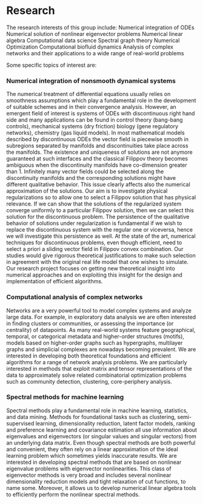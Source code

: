 # Research 

The research interests of this group include:
Numerical integration of ODEs 
Numerical solution of nonlinear eigenvector problems
Numerical linear algebra
Computational data science
Spectral graph theory
Numerical Optimization
Computational biofluid dynamics
Analysis of complex networks
and their applications to a wide range of real-world problems

Some specific topics of interest  are:

### Numerical integration of nonsmooth dynamical systems 
The numerical treatment of differential equations usually relies on smoothness assumptions which play a fundamental role in the development of suitable schemes and in their convergence analysis. However, an emergent field of interest is systems of ODEs with discontinuous right hand side and many applications can be found in control theory (bang-bang controls), mechanical systems (dry friction) biology (gene regulatory networks), chemistry (gas liquid models). In most mathematical models described by discontinuous ODEs the vector field is piecewise smooth in subregions separated by manifolds and discontinuities take place across the manifolds. The existence and uniqueness of solutions are not anymore guaranteed at such interfaces and the classical Filippov theory becomes ambiguous when the discontinuity manifolds have co-dimension greater than 1. Infinitely many vector fields could be selected along the discontinuity manifolds and the corresponding solutions might have different qualitative behavior. This issue clearly affects also the numerical approximation of the solutions. Our aim is to investigate physical regularizations so to allow one to select a Filippov solution that has physical relevance. If we can show that the solutions of the regularized system converge uniformly to a particular Filippov solution, then we can select this solution for the discontinuous problem. The persistence of the qualitative behavior of solutions under regularization is fundamental if we wish to replace the discontinuous system with the regular one or viceversa, hence we will investigate this persistence as well. At the state of the art, numerical techniques for discontinuous problems, even though efficient, need to select a priori a sliding vector field in Filippov convex combination. Our studies would give rigorous theoretical justifications to make such selection in agreement with the original real life model that one wishes to simulate. Our research project focuses on getting new theoretical insight into numerical approaches and on exploiting this insight for the design and implementation of efficient algorithms.

<!-- Informal enquiries can be made to Nicola Guglielmi (nicola.guglielmi@gssi.it) -->
 


### Computational analysis of complex networks
Networks are a very powerful tool to model complex systems and analyze large data. For example, in exploratory data analysis we are often interested in finding clusters or communities, or assessing the importance (or centrality) of datapoints. As many real-world systems feature geographical, temporal, or categorical metadata and higher-order structures (motifs), models based on higher-order graphs such as hypergraphs, multilayer graphs and simplicial complexes are nowadays becoming prevalent.
We are interested in developing both theoretical foundations and efficient algorithms for a range of network analysis problems. We are particularly interested in methods that exploit matrix and tensor representations of the data to approximately solve related combinatorial optimization problems such as community detection, clustering, core-periphery analysis.



### Spectral methods for machine learning
Spectral methods play a fundamental role in machine learning, statistics, and data mining.
Methods for foundational tasks such as clustering, semi-supervised learning, dimensionality reduction, latent factor models, ranking and preference learning and covariance estimation
all use information about eigenvalues and eigenvectors (or singular values and singular vectors) from an underlying data matrix.
Even though spectral methods are both powerful and convenient, they often rely on a linear approximation of the ideal learning problem which sometimes yields inaccurate results. We are interested in developing spectral methods that are based on nonlinear eigenvalue problems with eigenvector nonlinearities. This class of eigenvector methods is very broad and includes several nonlinear dimensionality reduction models and tight relaxation of cut functions, to name some. Moreover, it allows us to develop numerical linear algebra tools to efficiently perform the nonlinear spectral methods. 
